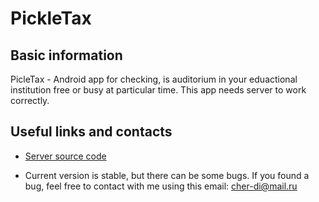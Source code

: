# PickleTax

## Basic information

PicleTax - Android app for checking, is auditorium in your eduactional institution 
free or busy at particular time. This app needs server to work correctly.

## Useful links and contacts

- [Server source code](https://github.com/Radislav123/ICW.git)

- Current version is stable, but there can be some bugs.
If you found a bug, feel free to contact with me using this email: <cher-di@mail.ru>
